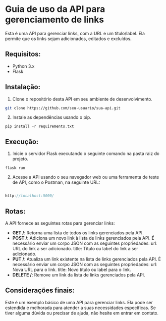 # Guia de uso da API para gerenciamento de links
Esta é uma API para gerenciar links, com a URL e um título/label. Ela permite que os links sejam adicionados, editados e excluídos.

## Requisitos:

* Python 3.x
* Flask

## Instalação:

1. Clone o repositório desta API em seu ambiente de desenvolvimento.

~~~ bash
git clone https://github.com/seu-usuario/sua-api.git
~~~

2. Instale as dependências usando o pip.
~~~
pip install -r requirements.txt
~~~
## Execução:

1. Inicie o servidor Flask executando o seguinte comando na pasta raiz do projeto.

~~~
flask run
~~~

2. Acesse a API usando o seu navegador web ou uma ferramenta de teste de API, como o Postman, na seguinte URL:
~~~javascript

http://localhost:5000/
~~~
## Rotas:

A API fornece as seguintes rotas para gerenciar links:

* <b>GET /</b>: Retorna uma lista de todos os links gerenciados pela API.
* <b>POST /</b>: Adiciona um novo link à lista de links gerenciados pela API. É necessário enviar um corpo JSON com as seguintes propriedades:
url: URL do link a ser adicionado.
title: Título ou label do link a ser adicionado.
* <b>PUT /<id></b>: Atualiza um link existente na lista de links gerenciados pela API. É necessário enviar um corpo JSON com as seguintes propriedades:
url: Nova URL para o link.
title: Novo título ou label para o link.
* <b>DELETE /<id></b>: Remove um link da lista de links gerenciados pela API.

## Considerações finais:

Este é um exemplo básico de uma API para gerenciar links. Ela pode ser estendida e melhorada para atender a suas necessidades específicas. Se tiver alguma dúvida ou precisar de ajuda, não hesite em entrar em contato.
